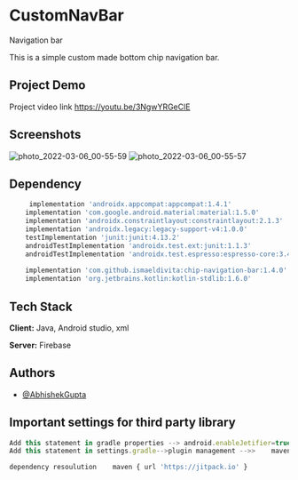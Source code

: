 # CustomNavBar
Navigation bar

This is a simple custom made bottom chip navigation bar.


## Project Demo 

Project video link https://youtu.be/3NgwYRGeClE



<!-- ## Features

- chip navigation 
- custom colors . -->




## Screenshots


![photo_2022-03-06_00-55-59](https://user-images.githubusercontent.com/70539485/156897340-3dff4372-1cf6-45c1-b50a-328d8725f9da.jpg)
![photo_2022-03-06_00-55-57](https://user-images.githubusercontent.com/70539485/156897342-89d39e19-8aa2-46d0-8e3d-d0a4fc61623a.jpg)

## Dependency 

```javascript
     implementation 'androidx.appcompat:appcompat:1.4.1'
    implementation 'com.google.android.material:material:1.5.0'
    implementation 'androidx.constraintlayout:constraintlayout:2.1.3'
    implementation 'androidx.legacy:legacy-support-v4:1.0.0'
    testImplementation 'junit:junit:4.13.2'
    androidTestImplementation 'androidx.test.ext:junit:1.1.3'
    androidTestImplementation 'androidx.test.espresso:espresso-core:3.4.0'
    
    implementation 'com.github.ismaeldivita:chip-navigation-bar:1.4.0'
    implementation 'org.jetbrains.kotlin:kotlin-stdlib:1.6.0'
```


## Tech Stack

**Client:** Java, Android studio, xml

**Server:** 
Firebase


## Authors

- [@AbhishekGupta](https://github.com/Tesla-gamer)







## Important settings for third party library

```javascript
Add this statement in gradle properties --> android.enableJetifier=true
Add this statement in settings.gradle-->plugin management -->>    maven { url 'https://jitpack.io' }

dependency resoulution    maven { url 'https://jitpack.io' }

                    
```
